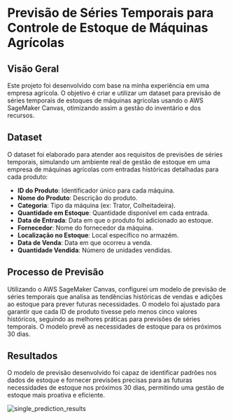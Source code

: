 # Previsão de Séries Temporais para Controle de Estoque de Máquinas Agrícolas

## Visão Geral
Este projeto foi desenvolvido com base na minha experiência em uma empresa agrícola. O objetivo é criar e utilizar um dataset para previsão de séries temporais de estoques de máquinas agrícolas usando o AWS SageMaker Canvas, otimizando assim a gestão do inventário e dos recursos.

## Dataset
O dataset foi elaborado para atender aos requisitos de previsões de séries temporais, simulando um ambiente real de gestão de estoque em uma empresa de máquinas agrícolas com entradas históricas detalhadas para cada produto:

- **ID do Produto**: Identificador único para cada máquina.
- **Nome do Produto**: Descrição do produto.
- **Categoria**: Tipo da máquina (ex: Trator, Colheitadeira).
- **Quantidade em Estoque**: Quantidade disponível em cada entrada.
- **Data de Entrada**: Data em que o produto foi adicionado ao estoque.
- **Fornecedor**: Nome do fornecedor da máquina.
- **Localização no Estoque**: Local específico no armazém.
- **Data de Venda**: Data em que ocorreu a venda.
- **Quantidade Vendida**: Número de unidades vendidas.

## Processo de Previsão
Utilizando o AWS SageMaker Canvas, configurei um modelo de previsão de séries temporais que analisa as tendências históricas de vendas e adições ao estoque para prever futuras necessidades. O modelo foi ajustado para garantir que cada ID de produto tivesse pelo menos cinco valores históricos, seguindo as melhores práticas para previsões de séries temporais. O modelo prevê as necessidades de estoque para os próximos 30 dias.

## Resultados
O modelo de previsão desenvolvido foi capaz de identificar padrões nos dados de estoque e fornecer previsões precisas para as futuras necessidades de estoque nos próximos 30 dias, permitindo uma gestão de estoque mais proativa e eficiente.

![single_prediction_results](https://github.com/ChrisJuliato/lab-aws-sagemaker-canvas-estoque/assets/166357072/c3ccab7c-ce75-470a-9f30-084fc1419b04)



